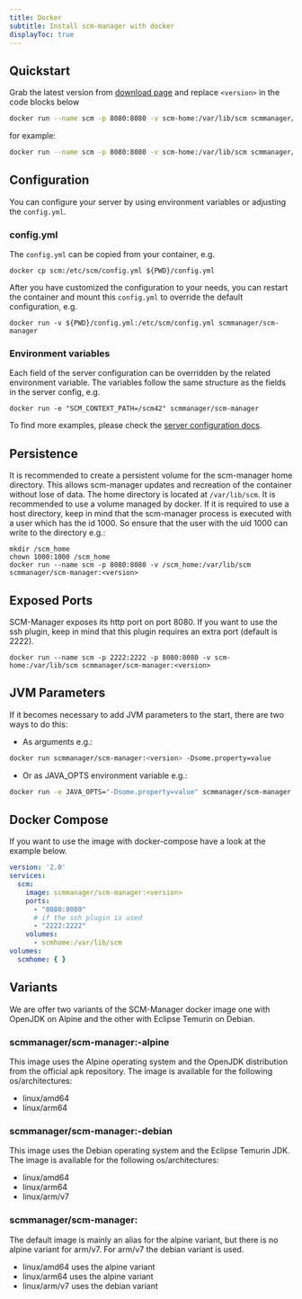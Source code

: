 ```yaml
---
title: Docker
subtitle: Install scm-manager with docker
displayToc: true
---
```


## Quickstart

Grab the latest version from [download page](/download) and replace `<version>` in the code blocks below

```bash
docker run --name scm -p 8080:8080 -v scm-home:/var/lib/scm scmmanager/scm-manager:<version>
```

for example:

```bash
docker run --name scm -p 8080:8080 -v scm-home:/var/lib/scm scmmanager/scm-manager:2.0.0
```

## Configuration

You can configure your server by using environment variables or adjusting the `config.yml`.

### config.yml

The `config.yml` can be copied from your container, e.g.

```shell
docker cp scm:/etc/scm/config.yml ${PWD}/config.yml  
```

After you have customized the configuration to your needs, you can restart the container and mount this `config.yml` to
override the default configuration, e.g.

```shell
docker run -v ${PWD}/config.yml:/etc/scm/config.yml scmmanager/scm-manager
```

### Environment variables

Each field of the server configuration can be overridden by the related environment variable.
The variables follow the same structure as the fields in the server config, e.g.

```shell
docker run -e "SCM_CONTEXT_PATH=/scm42" scmmanager/scm-manager
```

To find more examples, please check the [server configuration docs](../administration/scm-server.md).

## Persistence

It is recommended to create a persistent volume for the scm-manager home directory.
This allows scm-manager updates and recreation of the container without lose of data.
The home directory is located at `/var/lib/scm`.
It is recommended to use a volume managed by docker.
If it is required to use a host directory, keep in mind that the scm-manager process is executed with a user which has
the id 1000.
So ensure that the user with the uid 1000 can write to the directory e.g.:

```text
mkdir /scm_home
chown 1000:1000 /scm_home
docker run --name scm -p 8080:8080 -v /scm_home:/var/lib/scm scmmanager/scm-manager:<version>
```

## Exposed Ports

SCM-Manager exposes its http port on port 8080.
If you want to use the ssh plugin, keep in mind that this plugin requires an extra port (default is 2222).

```text
docker run --name scm -p 2222:2222 -p 8080:8080 -v scm-home:/var/lib/scm scmmanager/scm-manager:<version>
```

## JVM Parameters

If it becomes necessary to add JVM parameters to the start, there are two ways to do this:

* As arguments e.g.:

```bash
docker run scmmanager/scm-manager:<version> -Dsome.property=value
```

* Or as JAVA_OPTS environment variable e.g.:

```bash
docker run -e JAVA_OPTS="-Dsome.property=value" scmmanager/scm-manager:<version>
```

## Docker Compose

If you want to use the image with docker-compose have a look at the example below.

```yaml
version: '2.0'
services:
  scm:
    image: scmmanager/scm-manager:<version>
    ports:
      - "8080:8080"
      # if the ssh plugin is used
      - "2222:2222"
    volumes:
      - scmhome:/var/lib/scm
volumes:
  scmhome: { }
```

## Variants

We are offer two variants of the SCM-Manager docker image one with OpenJDK on Alpine and the other with Eclipse Temurin
on Debian.

### scmmanager/scm-manager:<version>-alpine

This image uses the Alpine operating system and the OpenJDK distribution from the official apk repository.
The image is available for the following os/architectures:

* linux/amd64
* linux/arm64

### scmmanager/scm-manager:<version>-debian

This image uses the Debian operating system and the Eclipse Temurin JDK.
The image is available for the following os/architectures:

* linux/amd64
* linux/arm64
* linux/arm/v7

### scmmanager/scm-manager:<version>

The default image is mainly an alias for the alpine variant, but there is no alpine variant for arm/v7.
For arm/v7 the debian variant is used.

* linux/amd64 uses the alpine variant
* linux/arm64 uses the alpine variant
* linux/arm/v7 uses the debian variant
